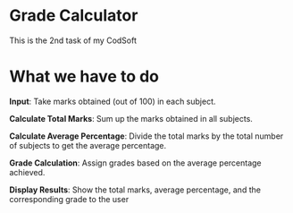 # Grade Calculator
This is the 2nd task of my CodSoft

# What we have to do
**Input**: Take marks obtained (out of 100) in each subject.

**Calculate Total Marks**: Sum up the marks obtained in all subjects.

**Calculate Average Percentage**: Divide the total marks by the total number of subjects to get the
average percentage.

**Grade Calculation**: Assign grades based on the average percentage achieved.

**Display Results**: Show the total marks, average percentage, and the corresponding grade to the user